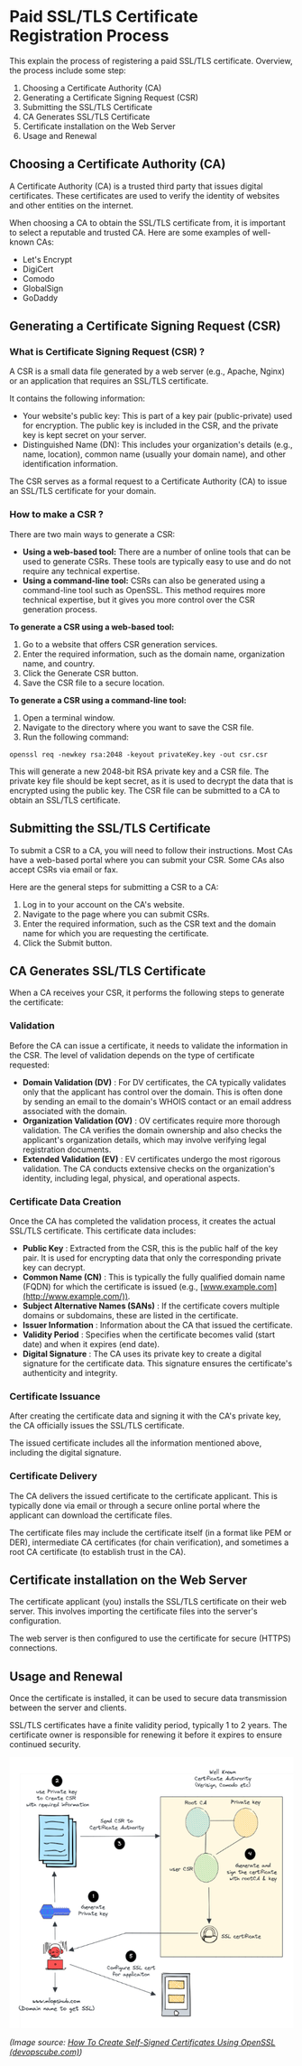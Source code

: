 # Paid SSL/TLS Certificate Registration Process

This explain the process of registering a paid SSL/TLS certificate. Overview, the process include some step:

1. Choosing a Certificate Authority (CA)
2. Generating a Certificate Signing Request (CSR)
3. Submitting the SSL/TLS Certificate
4. CA Generates SSL/TLS Certificate
5. Certificate installation on the Web Server
6. Usage and Renewal

## Choosing a Certificate Authority (CA)

A Certificate Authority (CA) is a trusted third party that issues digital certificates. These certificates are used to verify the identity of websites and other entities on the internet.

When choosing a CA to obtain the SSL/TLS certificate from, it is important to select a reputable and trusted CA. Here are some examples of well-known CAs:

* Let's Encrypt
* DigiCert
* Comodo
* GlobalSign
* GoDaddy

## Generating a Certificate Signing Request (CSR)

### What is Certificate Signing Request (CSR) ?

A CSR is a small data file generated by a web server (e.g., Apache, Nginx) or an application that requires an SSL/TLS certificate.

It contains the following information:

* Your website's public key: This is part of a key pair (public-private) used for encryption. The public key is included in the CSR, and the private key is kept secret on your server.
* Distinguished Name (DN): This includes your organization's details (e.g., name, location), common name (usually your domain name), and other identification information.

The CSR serves as a formal request to a Certificate Authority (CA) to issue an SSL/TLS certificate for your domain.

### How to make a CSR ?

There are two main ways to generate a CSR:

* **Using a web-based tool:** There are a number of online tools that can be used to generate CSRs. These tools are typically easy to use and do not require any technical expertise.
* **Using a command-line tool:** CSRs can also be generated using a command-line tool such as OpenSSL. This method requires more technical expertise, but it gives you more control over the CSR generation process.

**To generate a CSR using a web-based tool:**

1. Go to a website that offers CSR generation services.
2. Enter the required information, such as the domain name, organization name, and country.
3. Click the Generate CSR button.
4. Save the CSR file to a secure location.

**To generate a CSR using a command-line tool:**

1. Open a terminal window.
2. Navigate to the directory where you want to save the CSR file.
3. Run the following command:

```
openssl req -newkey rsa:2048 -keyout privateKey.key -out csr.csr
```

This will generate a new 2048-bit RSA private key and a CSR file. The private key file should be kept secret, as it is used to decrypt the data that is encrypted using the public key. The CSR file can be submitted to a CA to obtain an SSL/TLS certificate.

## Submitting the SSL/TLS Certificate

To submit a CSR to a CA, you will need to follow their instructions. Most CAs have a web-based portal where you can submit your CSR. Some CAs also accept CSRs via email or fax.

Here are the general steps for submitting a CSR to a CA:

1. Log in to your account on the CA's website.
2. Navigate to the page where you can submit CSRs.
3. Enter the required information, such as the CSR text and the domain name for which you are requesting the certificate.
4. Click the Submit button.

## CA Generates SSL/TLS Certificate

When a CA receives your CSR, it performs the following steps to generate the certificate:

### Validation

Before the CA can issue a certificate, it needs to validate the information in the CSR. The level of validation depends on the type of certificate requested:

* **Domain Validation (DV)** : For DV certificates, the CA typically validates only that the applicant has control over the domain. This is often done by sending an email to the domain's WHOIS contact or an email address associated with the domain.
* **Organization Validation (OV)** : OV certificates require more thorough validation. The CA verifies the domain ownership and also checks the applicant's organization details, which may involve verifying legal registration documents.
* **Extended Validation (EV)** : EV certificates undergo the most rigorous validation. The CA conducts extensive checks on the organization's identity, including legal, physical, and operational aspects.

### **Certificate Data Creation**

Once the CA has completed the validation process, it creates the actual SSL/TLS certificate. This certificate data includes:

* **Public Key** : Extracted from the CSR, this is the public half of the key pair. It is used for encrypting data that only the corresponding private key can decrypt.
* **Common Name (CN)** : This is typically the fully qualified domain name (FQDN) for which the certificate is issued (e.g., [www.example.com](http://www.example.com/)).
* **Subject Alternative Names (SANs)** : If the certificate covers multiple domains or subdomains, these are listed in the certificate.
* **Issuer Information** : Information about the CA that issued the certificate.
* **Validity Period** : Specifies when the certificate becomes valid (start date) and when it expires (end date).
* **Digital Signature** : The CA uses its private key to create a digital signature for the certificate data. This signature ensures the certificate's authenticity and integrity.

### **Certificate Issuance**

After creating the certificate data and signing it with the CA's private key, the CA officially issues the SSL/TLS certificate.

The issued certificate includes all the information mentioned above, including the digital signature.

### **Certificate Delivery**

The CA delivers the issued certificate to the certificate applicant. This is typically done via email or through a secure online portal where the applicant can download the certificate files.

The certificate files may include the certificate itself (in a format like PEM or DER), intermediate CA certificates (for chain verification), and sometimes a root CA certificate (to establish trust in the CA).

## Certificate installation on the Web Server

The certificate applicant (you) installs the SSL/TLS certificate on their web server. This involves importing the certificate files into the server's configuration.

The web server is then configured to use the certificate for secure (HTTPS) connections.

## **Usage and Renewal**

Once the certificate is installed, it can be used to secure data transmission between the server and clients.

SSL/TLS certificates have a finite validity period, typically 1 to 2 years. The certificate owner is responsible for renewing it before it expires to ensure continued security.

![1695255958867](image/README/1695255958867.png)

*(Image source: [How To Create Self-Signed Certificates Using OpenSSL (devopscube.com)](https://devopscube.com/create-self-signed-certificates-openssl/))*
